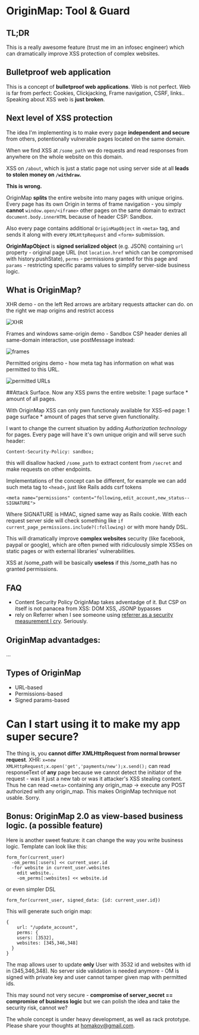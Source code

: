 # OriginMap: Tool & Guard

## TL;DR
This is a really awesome feature (trust me im an infosec engineer) which can dramatically improve XSS protection of complex websites. 

## Bulletproof web application
This is a concept of **bulletproof web applications**. Web is not perfect. Web is far from perfect: Cookies, Clickjacking, Frame navigation, CSRF,  links..
Speaking about XSS web is **just broken**.

## Next level of XSS protection
The idea I'm implementing is to make every page **independent and secure** from others, potentionally vulnerable pages located on the same domain.

When we find XSS at `/some_path` we do requests and read responses from anywhere on the whole website on this domain. 

XSS on `/about`, which is just a static page not using server side at all **leads to stolen money on `/withdraw`.**

**This is wrong.**



OriginMap **splits** the entire website into many pages with unique origins. Every page has its own Origin in terms of frame navigation - you simply **cannot** `window.open/<iframe>` other pages on the same domain to extract `document.body.innerHTML` because of header CSP: Sandbox.

Also every page contains additional `OriginMapObject` in `<meta>` tag, and sends it along with every `XMLHttpRequest` and `<form>` submission. 

**OriginMapObject** is **signed serialized object** (e.g. JSON)  containing `url` property - original page URL (not `location.href` which can be compromised with history.pushState), `perms` - permissions granted for this page and `params` - restricting specific params values to simplify server-side business logic.


## What is OriginMap?

XHR demo - on the left Red arrows are arbitary requests attacker can do. on the right we map origins and restrict access

![XHR](http://f.cl.ly/items/0y3n0a3C261X2Y3X1V2q/demo%20\(1\).png)

Frames and windows same-origin demo - Sandbox CSP header denies all same-domain interaction, use postMessage instead:

![frames](http://f.cl.ly/items/3i152w2l243d2W1r0K3P/sameorig.png)

Permitted origins demo - how meta tag has information on what was permitted to this URL.

![permitted URLs](http://f.cl.ly/items/2s2B060O1d0N1D3b0U1B/somthn%20\(1\).png)

##Attack Surface.
Now any XSS pwns the entire website:
1 page surface * amount of all pages.

With OriginMap XSS can only pwn functionaly available for XSS-ed page: 
1 page surface * amount of pages that serve given functionality.



I want to change the current situation by adding *Authorization technology* for pages. Every page will have it's own unique origin and will serve such header:
```
Content-Security-Policy: sandbox;
```
this will disallow hacked `/some_path` to extract content from `/secret` and make requests on other endpoints.

Implementations of the concept can be different, for example we can add such meta tag to `<head>`, just like Rails adds csrf tokens
```
<meta name="permissions" content="following,edit_account,new_status--SIGNATURE">
```
Where SIGNATURE is HMAC, signed same way as Rails cookie.
With each request server side will check something like `if current_page_permissions.include?(:following)` or with more handy DSL.

This will dramatically improve **complex websites** security (like facebook, paypal or google), which are often pwned with ridiculously simple XSSes on static pages or with external libraries' vulnerabilities. 

XSS at /some_path will be basically **useless** if this /some_path has no granted permissions.

## FAQ
* Content Security Policy
OriginMap takes adventadge of it. But CSP on itself is not panacea from XSS: DOM XSS, JSONP bypasses
* rely on Referrer
when I see someone using [referrer as a security measurement I cry](http://homakov.blogspot.com/2012/04/playing-with-referer-origin-disquscom.html). Seriously.

## OriginMap advantadges:
...

## Types of OriginMap

* URL-based
* Permissions-based
* Signed params-based


# Can I start using it to make my app super secure?
The thing is, you **cannot differ XMLHttpRequest from normal browser request**. XHR: 
`x=new XMLHttpRequest;x.open('get','payments/new');x.send();`
can read responseText of **any** page because we cannot detect the initiator of the request - was it just a new tab or was it attacker's XSS stealing content. Thus he can read `<meta>` containing any origin_map -> execute any POST authorized with any origin_map. This makes OriginMap technique not usable. Sorry.




## Bonus: OriginMap 2.0 as view-based business logic. (a possible feature)
Here is another sweet feature: it can change the way you write business logic. Template can look like this:
```
form_for(current_user)
  -om_perms[:users] << current_user.id
  -for website in current_user.websites 
    edit website..
    -om_perms[:websites] << website.id
```
or even simpler DSL
```
form_for(current_user, signed_data: {id: current_user.id})
```

This will generate such origin map:
```
{
	url: "/update_account",
	perms: {
    users: [3532],
    websites: [345,346,348] 
  }
}
```
The map allows user to update **only** User with 3532 id and websites with id in (345,346,348). No server side validation is needed anymore - OM is signed with private key and user cannot tamper given map with permitted ids.

This may sound not very secure - **compromise of server_secret == compromise of business logic** but we can polish the idea and take the security risk, cannot we?

The whole concept is under heavy development, as well as rack prototype. Please share your thoughts at homakov@gmail.com. 



